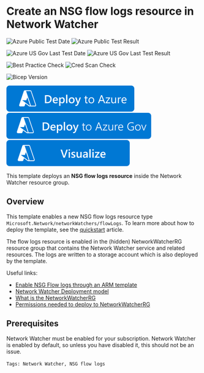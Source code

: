 # Create an NSG flow logs resource in Network Watcher

![Azure Public Test Date](https://azurequickstartsservice.blob.core.windows.net/badges/quickstarts/microsoft.network/networkwatcher-flowLogs-create/PublicLastTestDate.svg)
![Azure Public Test Result](https://azurequickstartsservice.blob.core.windows.net/badges/quickstarts/microsoft.network/networkwatcher-flowLogs-create/PublicDeployment.svg)

![Azure US Gov Last Test Date](https://azurequickstartsservice.blob.core.windows.net/badges/quickstarts/microsoft.network/networkwatcher-flowLogs-create/FairfaxLastTestDate.svg)
![Azure US Gov Last Test Result](https://azurequickstartsservice.blob.core.windows.net/badges/quickstarts/microsoft.network/networkwatcher-flowLogs-create/FairfaxDeployment.svg)

![Best Practice Check](https://azurequickstartsservice.blob.core.windows.net/badges/quickstarts/microsoft.network/networkwatcher-flowLogs-create/BestPracticeResult.svg)
![Cred Scan Check](https://azurequickstartsservice.blob.core.windows.net/badges/quickstarts/microsoft.network/networkwatcher-flowLogs-create/CredScanResult.svg)

![Bicep Version](https://azurequickstartsservice.blob.core.windows.net/badges/quickstarts/microsoft.network/networkwatcher-flowLogs-create/BicepVersion.svg)

[![Deploy To Azure](https://raw.githubusercontent.com/Azure/azure-quickstart-templates/master/1-CONTRIBUTION-GUIDE/images/deploytoazure.svg?sanitize=true)](https://portal.azure.com/#create/Microsoft.Template/uri/https%3A%2F%2Fraw.githubusercontent.com%2FAzure%2Fazure-quickstart-templates%2Fmaster%2Fquickstarts%2Fmicrosoft.network%2Fnetworkwatcher-flowLogs-create%2Fazuredeploy.json)
[![Deploy To Azure US Gov](https://raw.githubusercontent.com/Azure/azure-quickstart-templates/master/1-CONTRIBUTION-GUIDE/images/deploytoazuregov.svg?sanitize=true)](https://portal.azure.us/#create/Microsoft.Template/uri/https%3A%2F%2Fraw.githubusercontent.com%2FAzure%2Fazure-quickstart-templates%2Fmaster%2Fquickstarts%2Fmicrosoft.network%2Fnetworkwatcher-flowLogs-create%2Fazuredeploy.json)
[![Visualize](https://raw.githubusercontent.com/Azure/azure-quickstart-templates/master/1-CONTRIBUTION-GUIDE/images/visualizebutton.svg?sanitize=true)](http://armviz.io/#/?load=https%3A%2F%2Fraw.githubusercontent.com%2FAzure%2Fazure-quickstart-templates%2Fmaster%2Fquickstarts%2Fmicrosoft.network%2Fnetworkwatcher-flowLogs-create%2Fazuredeploy.json)

This template deploys an **NSG flow logs resource** inside the Network Watcher resource group.

## Overview

This template enables a new NSG flow logs resource type `Microsoft.Network/networkWatchers/flowLogs`. To learn more about how to deploy the template, see the [quickstart](https://docs.microsoft.com/azure/network-watcher/quickstart-configure-network-security-group-flow-logs-from-arm-template) article.

The flow logs resource is enabled in the (hidden) NetworkWatcherRG resource group that contains the Network Watcher service and related resources. The logs are written to a storage account which is also deployed by the template.

Useful links:

* [Enable NSG Flow logs through an ARM template](https://docs.microsoft.com/azure/network-watcher/network-watcher-nsg-flow-logging-azure-resource-manager)
* [Network Watcher Deployment model](https://docs.microsoft.com/azure/network-watcher/frequently-asked-questions#what-is-the-Network-Watcher-deployment-model)
* [What is the NetworkWatcherRG](https://docs.microsoft.com/azure/network-watcher/frequently-asked-questions#what-is-the-NetworkWatcherRG)
* [Permissions needed to deploy to NetworkWatcherRG](https://docs.microsoft.com/azure/network-watcher/frequently-asked-questions#which-permissions-are-needed-to-use-network-watcher)

## Prerequisites

Network Watcher must be enabled for your subscription. Network Watcher is enabled by default, so unless you have disabled it, this should not be an issue.

`Tags: Network Watcher, NSG flow logs`
